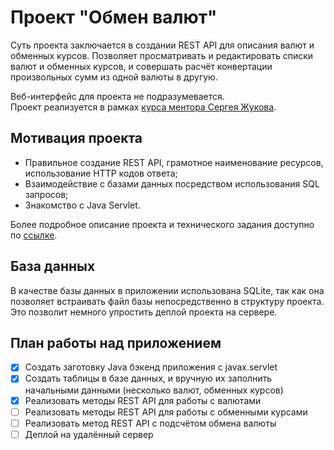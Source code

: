 # Проект "Обмен валют"

Суть проекта заключается в создании REST API для описания валют и обменных курсов. Позволяет просматривать и редактировать списки валют и обменных курсов, и совершать расчёт конвертации произвольных сумм из одной валюты в другую.

Веб-интерфейс для проекта не подразумевается.  
Проект реализуется в рамках [курса ментора Сергея Жукова](https://zhukovsd.github.io/java-backend-learning-course/Projects/CurrencyExchange/).

## Мотивация проекта
- Правильное создание REST API, грамотное наименование ресурсов, использование HTTP кодов ответа;
- Взаимодействие с базами данных посредством использования SQL запросов;
- Знакомство с Java Servlet.

Более подробное описание проекта и технического задания доступно по [ссылке](https://zhukovsd.github.io/java-backend-learning-course/Projects/CurrencyExchange/).

## База данных
В качестве базы данных в приложении использована SQLite, так как она позволяет встраивать файл базы непосредственно в структуру проекта. Это позволит немного упростить деплой проекта на сервере.

## План работы над приложением
- [x] Создать заготовку Java бэкенд приложения с javax.servlet
- [x] Создать таблицы в базе данных, и вручную их заполнить начальными данными (несколько валют, обменных курсов)
- [x] Реализовать методы REST API для работы с валютами
- [ ] Реализовать методы REST API для работы с обменными курсами
- [ ] Реализовать метод REST API с подсчётом обмена валюты
- [ ] Деплой на удалённый сервер

